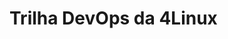 # Trilha DevOps da 4Linux

<!-- Altere a Flag abaixo com sua URL do seu usuário do Github -->
<!--
![Pipeline Status](https://github.com/pablowilliam/DevOpsLab-HelloWorld/actions/workflows/pipeline.yml/badge.svg) 


## Aplicação criada para exemplificar o Ciclo de uma PipeLine DevOps


Para maiores informações acesse o [Site da 4Linux](https://www.4linux.com.br/cursos/devops)
